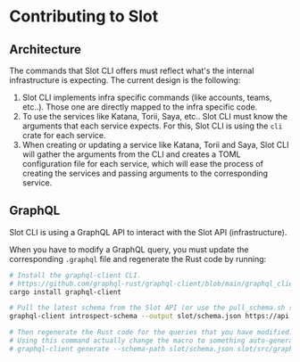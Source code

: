 # Contributing to Slot

## Architecture

The commands that Slot CLI offers must reflect what's the internal infrastructure is expecting.
The current design is the following:

1. Slot CLI implements infra specific commands (like accounts, teams, etc..). Those one are directly mapped to the infra specific code.
2. To use the services like Katana, Torii, Saya, etc.. Slot CLI must know the arguments that each service expects. For this, Slot CLI is using the `cli` crate for each service.
3. When creating or updating a service like Katana, Torii and Saya, Slot CLI will gather the arguments from the CLI and creates a TOML configuration file for each service, which will ease the process of creating the services and passing arguments to the corresponding service.

## GraphQL

Slot CLI is using a GraphQL API to interact with the Slot API (infrastructure).

When you have to modify a GraphQL query, you must update the corresponding `.graphql` file and regenerate the Rust code by running:
```bash
# Install the graphql-client CLI.
# https://github.com/graphql-rust/graphql-client/blob/main/graphql_client_cli/README.md
cargo install graphql-client

# Pull the latest schema from the Slot API (or use the pull_schema.sh script)
graphql-client introspect-schema --output slot/schema.json https://api.cartridge.gg/query

# Then regenerate the Rust code for the queries that you have modified.
# Using this command actually change the macro to something auto-generated. And we prefer macro expansion.
# graphql-client generate --schema-path slot/schema.json slot/src/graphql/deployments/update.graphql
```
